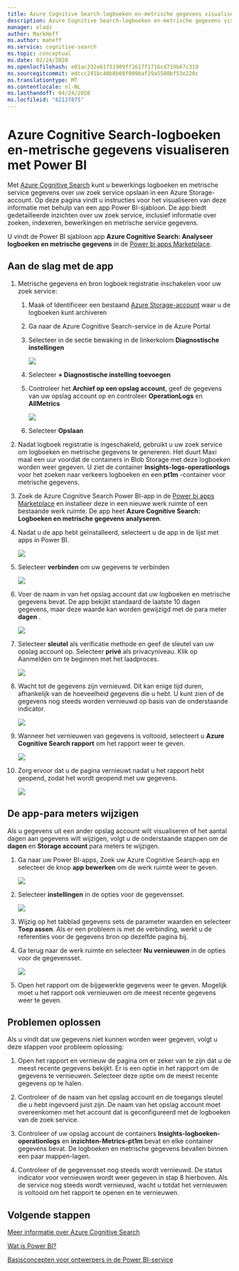```yaml
---
title: Azure Cognitive Search-logboeken en-metrische gegevens visualiseren met Power BI
description: Azure Cognitive Search-logboeken en-metrische gegevens visualiseren met Power BI
manager: eladz
author: MarkHeff
ms.author: maheff
ms.service: cognitive-search
ms.topic: conceptual
ms.date: 02/24/2020
ms.openlocfilehash: e01ac332e61f51909ff1617f1716cd719b67c319
ms.sourcegitcommit: edccc241bc40b8b08f009baf29a5580bf53e220c
ms.translationtype: MT
ms.contentlocale: nl-NL
ms.lasthandoff: 04/24/2020
ms.locfileid: "82127875"
---
```

# <a name="visualize-azure-cognitive-search-logs-and-metrics-with-power-bi"></a>Azure Cognitive Search-logboeken en-metrische gegevens visualiseren met Power BI
Met [Azure Cognitive Search](https://docs.microsoft.com/azure/search/search-what-is-azure-search) kunt u bewerkings logboeken en metrische service gegevens over uw zoek service opslaan in een Azure Storage-account. Op deze pagina vindt u instructies voor het visualiseren van deze informatie met behulp van een app Power BI-sjabloon. De app biedt gedetailleerde inzichten over uw zoek service, inclusief informatie over zoeken, indexeren, bewerkingen en metrische service gegevens.

U vindt de Power BI sjabloon app **Azure Cognitive Search: Analyseer logboeken en metrische gegevens** in de [Power bi apps Marketplace](https://appsource.microsoft.com/marketplace/apps).

## <a name="how-to-get-started-with-the-app"></a>Aan de slag met de app

1. Metrische gegevens en bron logboek registratie inschakelen voor uw zoek service:

    1. Maak of Identificeer een bestaand [Azure Storage-account](https://docs.microsoft.com/azure/storage/common/storage-quickstart-create-account) waar u de logboeken kunt archiveren
    1. Ga naar de Azure Cognitive Search-service in de Azure Portal
    1. Selecteer in de sectie bewaking in de linkerkolom **Diagnostische instellingen**

        ![](media/search-monitor-logs-powerbi/diagnostic-settings.png)

    1. Selecteer **+ Diagnostische instelling toevoegen**
    1. Controleer het **Archief op een opslag account**, geef de gegevens van uw opslag account op en controleer **OperationLogs** en **AllMetrics**

        ![](media/search-monitor-logs-powerbi/add-diagnostic-setting.png)
    1. Selecteer **Opslaan**

1. Nadat logboek registratie is ingeschakeld, gebruikt u uw zoek service om logboeken en metrische gegevens te genereren. Het duurt Maxi maal een uur voordat de containers in Blob Storage met deze logboeken worden weer gegeven. U ziet de container **Insights-logs-operationlogs** voor het zoeken naar verkeers logboeken en een **pt1m** -container voor metrische gegevens.

1. Zoek de Azure Cognitive Search Power BI-app in de [Power bi apps Marketplace](https://appsource.microsoft.com/marketplace/apps) en installeer deze in een nieuwe werk ruimte of een bestaande werk ruimte. De app heet **Azure Cognitive Search: Logboeken en metrische gegevens analyseren**.

1. Nadat u de app hebt geïnstalleerd, selecteert u de app in de lijst met apps in Power BI.

    ![](media/search-monitor-logs-powerbi/azure-search-app-tile.png)

1. Selecteer **verbinden** om uw gegevens te verbinden

    ![](media/search-monitor-logs-powerbi/get-started-with-your-new-app.png)

1. Voer de naam in van het opslag account dat uw logboeken en metrische gegevens bevat. De app bekijkt standaard de laatste 10 dagen gegevens, maar deze waarde kan worden gewijzigd met de para meter **dagen** .

    ![](media/search-monitor-logs-powerbi/connect-to-storage-account.png)

1. Selecteer **sleutel** als verificatie methode en geef de sleutel van uw opslag account op. Selecteer **privé** als privacyniveau. Klik op Aanmelden om te beginnen met het laadproces.

    ![](media/search-monitor-logs-powerbi/connect-to-storage-account-step-two.png)

1. Wacht tot de gegevens zijn vernieuwd. Dit kan enige tijd duren, afhankelijk van de hoeveelheid gegevens die u hebt. U kunt zien of de gegevens nog steeds worden vernieuwd op basis van de onderstaande indicator.

    ![](media/search-monitor-logs-powerbi/workspace-view-refreshing.png)

1. Wanneer het vernieuwen van gegevens is voltooid, selecteert u **Azure Cognitive Search rapport** om het rapport weer te geven.

    ![](media/search-monitor-logs-powerbi/workspace-view-select-report.png)

1. Zorg ervoor dat u de pagina vernieuwt nadat u het rapport hebt geopend, zodat het wordt geopend met uw gegevens.

    ![](media/search-monitor-logs-powerbi/powerbi-search.png)

## <a name="how-to-change-the-app-parameters"></a>De app-para meters wijzigen
Als u gegevens uit een ander opslag account wilt visualiseren of het aantal dagen aan gegevens wilt wijzigen, volgt u de onderstaande stappen om de **dagen** en **Storage account** para meters te wijzigen.

1. Ga naar uw Power BI-apps, Zoek uw Azure Cognitive Search-app en selecteer de knop **app bewerken** om de werk ruimte weer te geven.

    ![](media/search-monitor-logs-powerbi/azure-search-app-tile-edit.png)

1. Selecteer **instellingen** in de opties voor de gegevensset.

    ![](media/search-monitor-logs-powerbi/workspace-view-select-settings.png)

1. Wijzig op het tabblad gegevens sets de parameter waarden en selecteer **Toep assen**. Als er een probleem is met de verbinding, werkt u de referenties voor de gegevens bron op dezelfde pagina bij.

1. Ga terug naar de werk ruimte en selecteer **Nu vernieuwen** in de opties voor de gegevensset.

    ![](media/search-monitor-logs-powerbi/workspace-view-select-refresh-now.png)

1. Open het rapport om de bijgewerkte gegevens weer te geven. Mogelijk moet u het rapport ook vernieuwen om de meest recente gegevens weer te geven.

## <a name="troubleshooting"></a>Problemen oplossen
Als u vindt dat uw gegevens niet kunnen worden weer gegeven, volgt u deze stappen voor probleem oplossing:

1. Open het rapport en vernieuw de pagina om er zeker van te zijn dat u de meest recente gegevens bekijkt. Er is een optie in het rapport om de gegevens te vernieuwen. Selecteer deze optie om de meest recente gegevens op te halen.

1. Controleer of de naam van het opslag account en de toegangs sleutel die u hebt ingevoerd juist zijn. De naam van het opslag account moet overeenkomen met het account dat is geconfigureerd met de logboeken van de zoek service.

1. Controleer of uw opslag account de containers **Insights-logboeken-operationlogs** en **inzichten-Metrics-pt1m** bevat en elke container gegevens bevat. De logboeken en metrische gegevens bevallen binnen een paar mappen-lagen.

1. Controleer of de gegevensset nog steeds wordt vernieuwd. De status indicator voor vernieuwen wordt weer gegeven in stap 8 hierboven. Als de service nog steeds wordt vernieuwd, wacht u totdat het vernieuwen is voltooid om het rapport te openen en te vernieuwen.

## <a name="next-steps"></a>Volgende stappen
[Meer informatie over Azure Cognitive Search](https://docs.microsoft.com/azure/search/)

[Wat is Power BI?](https://docs.microsoft.com/power-bi/fundamentals/power-bi-overview)

[Basisconcepten voor ontwerpers in de Power BI-service](https://docs.microsoft.com/power-bi/service-basic-concepts)